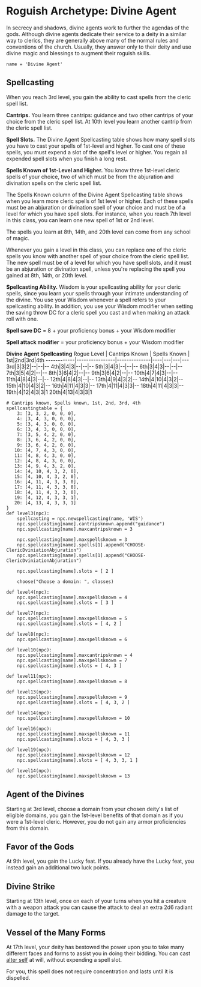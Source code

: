 # Roguish Archetype: Divine Agent
In secrecy and shadows, divine agents work to further the agendas of the gods. Although divine agents dedicate their service to a deity in a similar way to clerics, they are generally above many of the normal rules and conventions of the church. Usually, they answer only to their deity and use divine magic and blessings to augment their roguish skills.

```
name = 'Divine Agent'
```

## Spellcasting
When you reach 3rd level, you gain the ability to cast spells from the cleric spell list.

**Cantrips.** You learn three cantrips: guidance and two other cantrips of your choice from the cleric spell list. At 10th level you learn another cantrip from the cleric spell list.

**Spell Slots.** The Divine Agent Spellcasting table shows how many spell slots you have to cast your spells of 1st-level and higher. To cast one of these spells, you must expend a slot of the spell's level or higher. You regain all expended spell slots when you finish a long rest.

**Spells Known of 1st-Level and Higher.** You know three 1st-level cleric spells of your choice, two of which must be from the abjuration and divination spells on the cleric spell list.

The Spells Known column of the Divine Agent Spellcasting table shows when you learn more cleric spells of 1st level or higher. Each of these spells must be an abjuration or divination spell of your choice and must be of a level for which you have spell slots. For instance, when you reach 7th level in this class, you can learn one new spell of 1st or 2nd level.

The spells you learn at 8th, 14th, and 20th level can come from any school of magic.

Whenever you gain a level in this class, you can replace one of the cleric spells you know with another spell of your choice from the cleric spell list. The new spell must be of a level for which you have spell slots, and it must be an abjuration or divination spell, unless you're replacing the spell you gained at 8th, 14th, or 20th level.

**Spellcasting Ability.** Wisdom is your spellcasting ability for your cleric spells, since you learn your spells through your intimate understanding of the divine. You use your Wisdom whenever a spell refers to your spellcasting ability. In addition, you use your Wisdom modifier when setting the saving throw DC for a cleric spell you cast and when making an attack roll with one.

**Spell save DC** = 8 + your proficiency bonus + your Wisdom modifier

**Spell attack modifier** = your proficiency bonus + your Wisdom modifier

**Divine Agent Spellcasting**
Rogue Level | Cantrips Known | Spells Known | 1st|2nd|3rd|4th
------------|----------------|--------------|----|---|---|---
3rd|3|3|2|--|--|--
4th|3|4|3|--|--|--
5th|3|4|3|--|--|--
6th|3|4|3|--|--|--
7th|3|5|4|2|--|--
8th|3|6|4|2|--|--
9th|3|6|4|2|--|--
10th|4|7|4|3|--|--
11th|4|8|4|3|--|--
12th|4|8|4|3|--|--
13th|4|9|4|3|2|--
14th|4|10|4|3|2|--
15th|4|10|4|3|2|--
16th|4|11|4|3|3|--
17th|4|11|4|3|3|--
18th|4|11|4|3|3|--
19th|4|12|4|3|3|1
20th|4|13|4|3|3|1

```
# Cantrips known, Spells known, 1st, 2nd, 3rd, 4th
spellcastingtable = {
    3: [3, 3, 2, 0, 0, 0],
    4: [3, 4, 3, 0, 0, 0],
    5: [3, 4, 3, 0, 0, 0],
    6: [3, 4, 3, 0, 0, 0],
    7: [3, 5, 4, 2, 0, 0],
    8: [3, 6, 4, 2, 0, 0],
    9: [3, 6, 4, 2, 0, 0],
   10: [4, 7, 4, 3, 0, 0],
   11: [4, 8, 4, 3, 0, 0],
   12: [4, 8, 4, 3, 0, 0],
   13: [4, 9, 4, 3, 2, 0],
   14: [4, 10, 4, 3, 2, 0],
   15: [4, 10, 4, 3, 2, 0],
   16: [4, 11, 4, 3, 3, 0],
   17: [4, 11, 4, 3, 3, 0],
   18: [4, 11, 4, 3, 3, 0],
   19: [4, 12, 4, 3, 3, 1],
   20: [4, 13, 4, 3, 3, 1]
}
def level3(npc):
    spellcasting = npc.newspellcasting(name, 'WIS')
    npc.spellcasting[name].cantripsknown.append("guidance")
    npc.spellcasting[name].maxcantripsknown = 3

    npc.spellcasting[name].maxspellsknown = 3
    npc.spellcasting[name].spells[1].append("CHOOSE-ClericDviniationAbjuration")
    npc.spellcasting[name].spells[1].append("CHOOSE-ClericDviniationAbjuration")

    npc.spellcasting[name].slots = [ 2 ]

    choose("Choose a domain: ", classes)

def level4(npc):
    npc.spellcasting[name].maxspellsknown = 4
    npc.spellcasting[name].slots = [ 3 ]

def level7(npc):
    npc.spellcasting[name].maxspellsknown = 5
    npc.spellcasting[name].slots = [ 4, 2 ]

def level8(npc):
    npc.spellcasting[name].maxspellsknown = 6

def level10(npc):
    npc.spellcasting[name].maxcantripsknown = 4
    npc.spellcasting[name].maxspellsknown = 7
    npc.spellcasting[name].slots = [ 4, 3 ]

def level11(npc):
    npc.spellcasting[name].maxspellsknown = 8

def level13(npc):
    npc.spellcasting[name].maxspellsknown = 9
    npc.spellcasting[name].slots = [ 4, 3, 2 ]

def level14(npc):
    npc.spellcasting[name].maxspellsknown = 10

def level16(npc):
    npc.spellcasting[name].maxspellsknown = 11
    npc.spellcasting[name].slots = [ 4, 3, 3 ]

def level19(npc):
    npc.spellcasting[name].maxspellsknown = 12
    npc.spellcasting[name].slots = [ 4, 3, 3, 1 ]

def level14(npc):
    npc.spellcasting[name].maxspellsknown = 13
```

## Agent of the Divines
Starting at 3rd level, choose a domain from your chosen deity's list of eligible domains, you gain the 1st-level benefits of that domain as if you were a 1st-level cleric. However, you do not gain any armor proficiencies from this domain.

## Favor of the Gods
At 9th level, you gain the Lucky feat. If you already have the Lucky feat, you instead gain an additional two luck points.

## Divine Strike
Starting at 13th level, once on each of your turns when you hit a creature with a weapon attack you can cause the attack to deal an extra 2d6 radiant damage to the target.

## Vessel of the Many Forms
At 17th level, your deity has bestowed the power upon you to take many different faces and forms to assist you in doing their bidding. You can cast [alter self](../../Magic/Spells/alter-self.md) at will, without expending a spell slot.

For you, this spell does not require concentration and lasts until it is dispelled.
